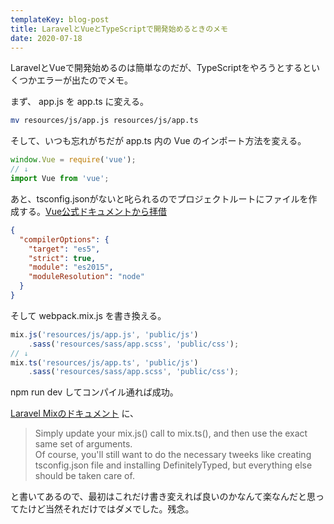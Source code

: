 ```yaml
---
templateKey: blog-post
title: LaravelとVueとTypeScriptで開発始めるときのメモ
date: 2020-07-18
---
```


LaravelとVueで開発始めるのは簡単なのだが、TypeScriptをやろうとするといくつかエラーが出たのでメモ。

まず、 app.js を app.ts に変える。

```sh
mv resources/js/app.js resources/js/app.ts
```

そして、いつも忘れがちだが app.ts 内の Vue のインポート方法を変える。

```typescript
window.Vue = require('vue');
// ↓
import Vue from 'vue';
```

あと、tsconfig.jsonがないと叱られるのでプロジェクトルートにファイルを作成する。[Vue公式ドキュメントから拝借](https://jp.vuejs.org/v2/guide/typescript.html)

```json
{
  "compilerOptions": {
    "target": "es5",
    "strict": true,
    "module": "es2015",
    "moduleResolution": "node"
  }
}
```

そして webpack.mix.js を書き換える。

```typescript
mix.js('resources/js/app.js', 'public/js')
    .sass('resources/sass/app.scss', 'public/css');
// ↓
mix.ts('resources/js/app.ts', 'public/js')
    .sass('resources/sass/app.scss', 'public/css');
```

npm run dev してコンパイル通れば成功。

[Laravel Mixのドキュメント](https://laravel-mix.com/docs/5.0/mixjs) に、

> Simply update your mix.js() call to mix.ts(), and then use the exact same set of arguments.  
> Of course, you'll still want to do the necessary tweeks like creating tsconfig.json file and installing DefinitelyTyped, but everything else should be taken care of.

と書いてあるので、最初はこれだけ書き変えれば良いのかなんて楽なんだと思ってたけど当然それだけではダメでした。残念。

